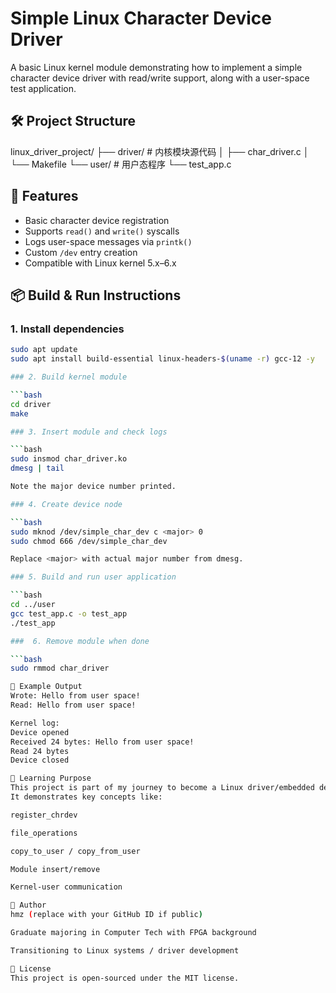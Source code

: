 # Simple Linux Character Device Driver

A basic Linux kernel module demonstrating how to implement a simple character device driver with read/write support, along with a user-space test application.

## 🛠 Project Structure

linux_driver_project/
├── driver/ # 内核模块源代码
│ ├── char_driver.c
│ └── Makefile
└── user/ # 用户态程序
└── test_app.c


## 🚀 Features

- Basic character device registration
- Supports `read()` and `write()` syscalls
- Logs user-space messages via `printk()`
- Custom `/dev` entry creation
- Compatible with Linux kernel 5.x–6.x

## 📦 Build & Run Instructions

### 1. Install dependencies

```bash
sudo apt update
sudo apt install build-essential linux-headers-$(uname -r) gcc-12 -y

### 2. Build kernel module

```bash
cd driver
make

### 3. Insert module and check logs

```bash
sudo insmod char_driver.ko
dmesg | tail

Note the major device number printed.

### 4. Create device node

```bash
sudo mknod /dev/simple_char_dev c <major> 0
sudo chmod 666 /dev/simple_char_dev

Replace <major> with actual major number from dmesg.

### 5. Build and run user application

```bash
cd ../user
gcc test_app.c -o test_app
./test_app

###  6. Remove module when done

```bash
sudo rmmod char_driver

📘 Example Output
Wrote: Hello from user space!
Read: Hello from user space!

Kernel log:
Device opened
Received 24 bytes: Hello from user space!
Read 24 bytes
Device closed

🧠 Learning Purpose
This project is part of my journey to become a Linux driver/embedded developer.
It demonstrates key concepts like:

register_chrdev

file_operations

copy_to_user / copy_from_user

Module insert/remove

Kernel-user communication

👤 Author
hmz (replace with your GitHub ID if public)

Graduate majoring in Computer Tech with FPGA background

Transitioning to Linux systems / driver development

📝 License
This project is open-sourced under the MIT license.




